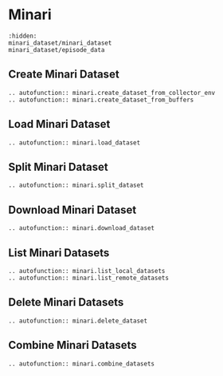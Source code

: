 
# Minari

```{toctree}
:hidden:
minari_dataset/minari_dataset
minari_dataset/episode_data
```

## Create Minari Dataset

```{eval-rst}
.. autofunction:: minari.create_dataset_from_collector_env
.. autofunction:: minari.create_dataset_from_buffers
```

## Load Minari Dataset

```{eval-rst}
.. autofunction:: minari.load_dataset
```

## Split Minari Dataset

```{eval-rst}
.. autofunction:: minari.split_dataset
```

## Download Minari Dataset

```{eval-rst}
.. autofunction:: minari.download_dataset
```

## List Minari Datasets

```{eval-rst}
.. autofunction:: minari.list_local_datasets
.. autofunction:: minari.list_remote_datasets
```

## Delete Minari Datasets

```{eval-rst}
.. autofunction:: minari.delete_dataset
```

## Combine Minari Datasets

```{eval-rst}
.. autofunction:: minari.combine_datasets
```
